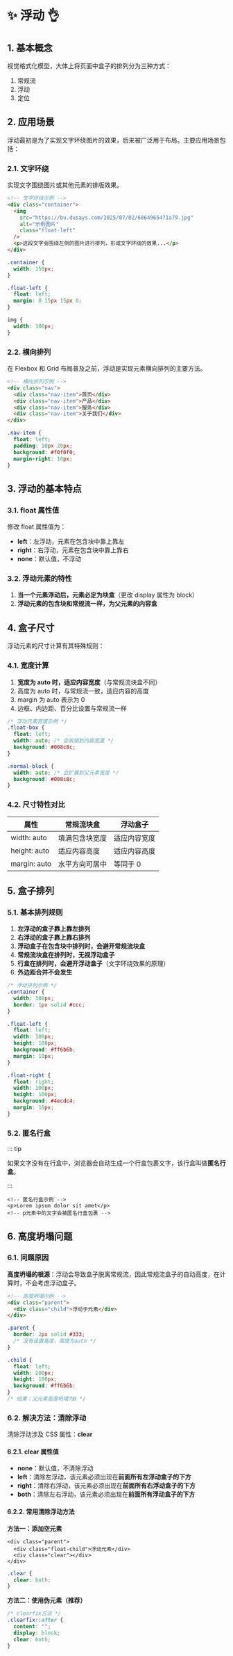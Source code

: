 # ✨ 浮动 👌

## 1. 基本概念

视觉格式化模型，大体上将页面中盒子的排列分为三种方式：

1. 常规流
2. 浮动
3. 定位

## 2. 应用场景

浮动最初是为了实现文字环绕图片的效果，后来被广泛用于布局。主要应用场景包括：

### 2.1. 文字环绕

实现文字围绕图片或其他元素的排版效果。

```html :collapsed-lines
<!-- 文字环绕示例 -->
<div class="container">
  <img
    src="https://bu.dusays.com/2025/07/02/6864965471a79.jpg"
    alt="示例图片"
    class="float-left"
  />
  <p>这段文字会围绕左侧的图片进行排列，形成文字环绕的效果...</p>
</div>
```

```css :collapsed-lines
.container {
  width: 150px;
}

.float-left {
  float: left;
  margin: 0 15px 15px 0;
}

img {
  width: 100px;
}
```

### 2.2. 横向排列

在 Flexbox 和 Grid 布局普及之前，浮动是实现元素横向排列的主要方法。

```html :collapsed-lines
<!-- 横向排列示例 -->
<div class="nav">
  <div class="nav-item">首页</div>
  <div class="nav-item">产品</div>
  <div class="nav-item">服务</div>
  <div class="nav-item">关于我们</div>
</div>
```

```css :collapsed-lines
.nav-item {
  float: left;
  padding: 10px 20px;
  background: #f0f0f0;
  margin-right: 10px;
}
```

## 3. 浮动的基本特点

### 3.1. float 属性值

修改 float 属性值为：

- **left**：左浮动，元素在包含块中靠上靠左
- **right**：右浮动，元素在包含块中靠上靠右
- **none**：默认值，不浮动

### 3.2. 浮动元素的特性

1. **当一个元素浮动后，元素必定为块盒**（更改 display 属性为 block）
2. **浮动元素的包含块和常规流一样，为父元素的内容盒**

## 4. 盒子尺寸

浮动元素的尺寸计算有其特殊规则：

### 4.1. 宽度计算

1. **宽度为 auto 时，适应内容宽度**（与常规流块盒不同）
2. 高度为 auto 时，与常规流一致，适应内容的高度
3. margin 为 auto 表示为 0
4. 边框、内边距、百分比设置与常规流一样

```css :collapsed-lines
/* 浮动元素宽度示例 */
.float-box {
  float: left;
  width: auto; /* 会收缩到内容宽度 */
  background: #008c8c;
}

.normal-block {
  width: auto; /* 会扩展到父元素宽度 */
  background: #008c8c;
}
```

### 4.2. 尺寸特性对比

| 属性         | 常规流块盒     | 浮动盒子     |
| ------------ | -------------- | ------------ |
| width: auto  | 填满包含块宽度 | 适应内容宽度 |
| height: auto | 适应内容高度   | 适应内容高度 |
| margin: auto | 水平方向可居中 | 等同于 0     |

## 5. 盒子排列

### 5.1. 基本排列规则

1. **左浮动的盒子靠上靠左排列**
2. **右浮动的盒子靠上靠右排列**
3. **浮动盒子在包含块中排列时，会避开常规流块盒**
4. **常规流块盒在排列时，无视浮动盒子**
5. **行盒在排列时，会避开浮动盒子**（文字环绕效果的原理）
6. **外边距合并不会发生**

```css :collapsed-lines
/* 浮动排列示例 */
.container {
  width: 300px;
  border: 1px solid #ccc;
}

.float-left {
  float: left;
  width: 100px;
  height: 100px;
  background: #ff6b6b;
  margin: 10px;
}

.float-right {
  float: right;
  width: 100px;
  height: 100px;
  background: #4ecdc4;
  margin: 10px;
}
```

### 5.2. 匿名行盒

::: tip

如果文字没有在行盒中，浏览器会自动生成一个行盒包裹文字，该行盒叫做**匿名行盒**。

:::

```html:collapsed-lines
<!-- 匿名行盒示例 -->
<p>Lorem ipsum dolor sit amet</p>
<!-- p元素中的文字会被匿名行盒包裹 -->
```

## 6. 高度坍塌问题

### 6.1. 问题原因

**高度坍塌的根源**：浮动会导致盒子脱离常规流，因此常规流盒子的自动高度，在计算时，不会考虑浮动盒子。

```html :collapsed-lines
<!-- 高度坍塌示例 -->
<div class="parent">
  <div class="child">浮动子元素</div>
</div>
```

```css :collapsed-lines
.parent {
  border: 2px solid #333;
  /* 没有设置高度，高度为auto */
}

.child {
  float: left;
  width: 200px;
  height: 100px;
  background: #ff6b6b;
}
/* 结果：父元素高度坍塌为0 */
```

### 6.2. 解决方法：清除浮动

清除浮动涉及 CSS 属性：**clear**

#### 6.2.1. clear 属性值

- **none**：默认值，不清除浮动
- **left**：清除左浮动，该元素必须出现在**前面所有左浮动盒子的下方**
- **right**：清除右浮动，该元素必须出现在**前面所有右浮动盒子的下方**
- **both**：清除左右浮动，该元素必须出现在**前面所有浮动盒子的下方**

#### 6.2.2. 常用清除浮动方法

**方法一：添加空元素**

```html:collapsed-lines
<div class="parent">
  <div class="float-child">浮动元素</div>
  <div class="clear"></div>
</div>
```

```css :collapsed-lines
.clear {
  clear: both;
}
```

**方法二：使用伪元素（推荐）**

```css :collapsed-lines
/* clearfix方法 */
.clearfix::after {
  content: "";
  display: block;
  clear: both;
}
```
